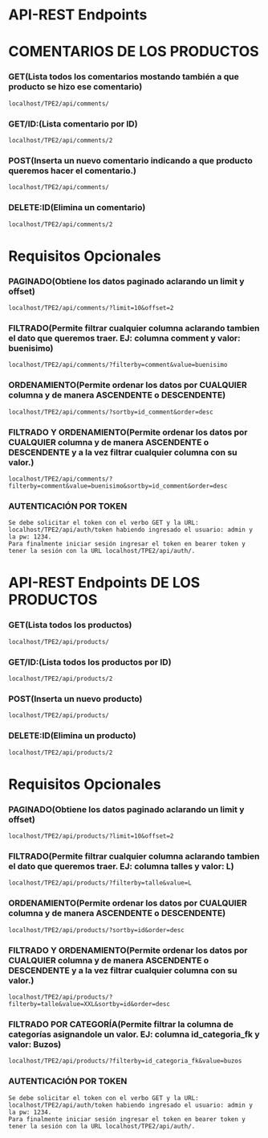 # API-REST Endpoints 

# COMENTARIOS DE LOS PRODUCTOS

### GET(Lista todos los comentarios mostando también a que producto se hizo ese comentario)

```
localhost/TPE2/api/comments/
```

### GET/ID:(Lista comentario por ID)

```
localhost/TPE2/api/comments/2
```
### POST(Inserta un nuevo comentario indicando a que producto queremos hacer el comentario.)

```
localhost/TPE2/api/comments/
```
### DELETE:ID(Elimina un comentario)

```
localhost/TPE2/api/comments/2
```
# Requisitos Opcionales

### PAGINADO(Obtiene los datos paginado aclarando un limit y offset)

```
localhost/TPE2/api/comments/?limit=10&offset=2
```
### FILTRADO(Permite filtrar cualquier columna aclarando tambien el dato que queremos traer. EJ: columna comment y valor: buenisimo)

```
localhost/TPE2/api/comments/?filterby=comment&value=buenisimo
```
### ORDENAMIENTO(Permite ordenar los datos por CUALQUIER columna y de manera ASCENDENTE o DESCENDENTE)

```
localhost/TPE2/api/comments/?sortby=id_comment&order=desc
```

### FILTRADO Y ORDENAMIENTO(Permite ordenar los datos por CUALQUIER columna y de manera ASCENDENTE o DESCENDENTE y a la vez filtrar cualquier columna con su valor.)

```
localhost/TPE2/api/comments/?filterby=comment&value=buenisimo&sortby=id_comment&order=desc
```
### AUTENTICACIÓN POR TOKEN

```
Se debe solicitar el token con el verbo GET y la URL: localhost/TPE2/api/auth/token habiendo ingresado el usuario: admin y la pw: 1234.
Para finalmente iniciar sesión ingresar el token en bearer token y tener la sesión con la URL localhost/TPE2/api/auth/.
```

# API-REST Endpoints DE LOS PRODUCTOS

### GET(Lista todos los productos)

```
localhost/TPE2/api/products/
```

### GET/ID:(Lista todos los productos por ID)

```
localhost/TPE2/api/products/2
```
### POST(Inserta un nuevo producto)

```
localhost/TPE2/api/products/
```
### DELETE:ID(Elimina un producto)

```
localhost/TPE2/api/products/2
```
# Requisitos Opcionales

### PAGINADO(Obtiene los datos paginado aclarando un limit y offset)

```
localhost/TPE2/api/products/?limit=10&offset=2
```
### FILTRADO(Permite filtrar cualquier columna aclarando tambien el dato que queremos traer. EJ: columna talles y valor: L)

```
localhost/TPE2/api/products/?filterby=talle&value=L
```
### ORDENAMIENTO(Permite ordenar los datos por CUALQUIER columna y de manera ASCENDENTE o DESCENDENTE)

```
localhost/TPE2/api/products/?sortby=id&order=desc
```

### FILTRADO Y ORDENAMIENTO(Permite ordenar los datos por CUALQUIER columna y de manera ASCENDENTE o DESCENDENTE y a la vez filtrar cualquier columna con su valor.)

```
localhost/TPE2/api/products/?filterby=talle&value=XXL&sortby=id&order=desc
```
### FILTRADO POR CATEGORÍA(Permite filtrar la columna de categorías asignandole un valor. EJ: columna id_categoria_fk y valor: Buzos)

```
localhost/TPE2/api/products/?filterby=id_categoria_fk&value=buzos
```
### AUTENTICACIÓN POR TOKEN

```
Se debe solicitar el token con el verbo GET y la URL: localhost/TPE2/api/auth/token habiendo ingresado el usuario: admin y la pw: 1234.
Para finalmente iniciar sesión ingresar el token en bearer token y tener la sesión con la URL localhost/TPE2/api/auth/.
```


